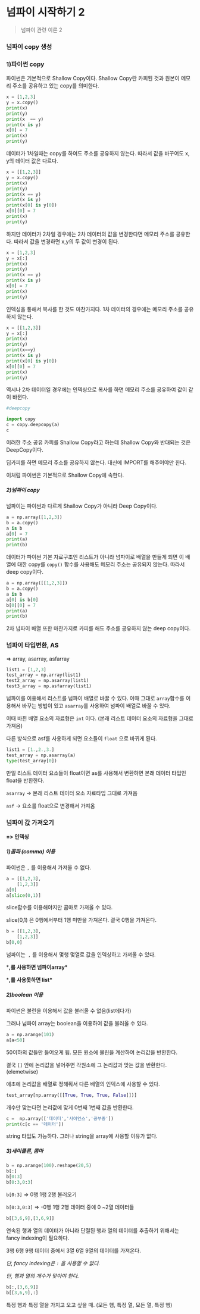 # 넘파이 시작하기 2

> 넘파이 관련 이론 2



### 넘파이 copy 생성



### 1)파이썬 copy



파이썬은 기본적으로 Shallow Copy이다. Shallow Copy란 카피된 것과 원본이 메모리 주소를 공유하고 있는 copy를 의미한다.



```python
x = [1,2,3]
y = x.copy()
print(x)
print(y)
print(x  == y)
print(x is y)
x[0] = 7
print(x)
print(y)
```



데이터가 1차일때는 copy를 하여도 주소를 공유하지 않는다. 따라서 값을 바꾸어도 x, y의 데이터 값은 다르다.



```python
x = [[1,2,3]]
y = x.copy()
print(x)
print(y)
print(x == y)
print(x is y)
print(x[0] is y[0])
x[0][0] = 7
print(x)
print(y)
```



하지만 데이터가 2차일 경우에는 2차 데이터의 값을 변경한다면 메모리 주소를 공유한다. 따라서 값을 변경하면 x,y의 두 값이 변경이 된다.



```python
x = [1,2,3]
y = x[:]
print(x)
print(y)
print(x == y)
print(x is y)
x[0] = 7
print(x)
print(y)
```



인덱싱을 통해서 복사를 한 것도 마찬가지다. 1차 데이터의 경우에는 메모리 주소를 공유하지 않는다.



```python
x = [[1,2,3]]
y = x[:]
print(x)
print(y)
print(x==y)
print(x is y)
print(x[0] is y[0])
x[0][0] = 7
print(x)
print(y)
```



역시나 2차 데이터일 경우에는 인덱싱으로 복사를 하면 메모리 주소를 공유하여 값이 같이 바뀐다.



```python
#deepcopy

import copy
c = copy.deepcopy(a)
c
```



이러한 주소 공유 카피를 Shallow Copy라고 하는데 Shallow Copy와 반대되는 것은 DeepCopy이다.

딥카피를 하면 메모리 주소를 공유하지 않는다. 대신에 IMPORT를 해주어야만 한다.

 

이처럼 파이썬은 기본적으로 Shallow Copy에 속한다.



##### 2)넘파이 copy



넘파이는 파이썬과 다르게 Shallow Copy가 아니라 Deep Copy이다. 



```python
a = np.array([1,2,3])
b = a.copy()
a is b
a[0] = 7
print(a)
print(b)
```



데이터가 파이썬 기본 자료구조인 리스트가 아니라 넘파이로 배열을 만들게 되면 이 배열에 대한 copy를 `copy()` 함수를 사용해도 메모리 주소는 공유되지 않는다. 따라서 deep copy이다.



```python
a = np.array([[1,2,3]])
b = a.copy()
a is b
a[0] is b[0]
b[0][0] = 7
print(a)
print(b)
```



2차 넘파이 배열 또한 마찬가지로 카피를 해도 주소를 공유하지 않는 deep copy이다.



### 넘파이 타입변환, AS

=> array, asarray, asfarray



```python
list1 = [1,2,3]
test_array = np.array(list1)
test2_array = np.asarray(list1)
test3_array = np.asfarray(list1)
```



넘파이를 이용해서 리스트를 넘파이 배열로 바꿀 수 있다. 이때 그대로 `array`함수를 이용해서 바꾸는 방법이 있고 `asarray`를 사용하여 넘파이 배열로 바꿀 수 있다.

이때 바뀐 배열 요소의 자료형은 `int` 이다. (본래 리스트 데이터 요소의 자료형을 그대로 가져옴)

 

다른 방식으로 asf를 사용하게 되면 요소들이 `float` 으로 바뀌게 된다.



```python
list1 = [1.,2.,3.]
test_array = np.asarray(a)
type(test_array[0])
```



만일 리스트 데이터 요소들이 float이면 as를 사용해서 변환하면 본래 데이터 타입인 float을 반환한다.

 

`asarray` -> 본래 리스트 데이터 요소 자료타입 그대로 가져옴

`asf` -> 요소를 float으로 변경해서 가져옴



### 넘파이 값 가져오기

**=> 인덱싱**

##### 1)콤파 (comma) 이용

파이썬은 `,` 를 이용해서 가져올 수 없다.

```python
a = [[1,2,3],
	[1,2,3]]
a[0]
a[slice(0,1)] 
```



slice함수를 이용해야지만 콤마로 가져올 수 있다.

slice(0,1) 은 0행에서부터 1행 미만을 가져온다. 결국 0행을 가져온다.



```python
b = [[1,2,3],
	[1,2,3]]
b[0,0]
```



넘파이는` ,` 를 이용해서 몇행 몇열로 값을 인덱싱하고 가져올 수 있다.

 

***,를 사용하면 넘파이array\***

***,를 사용못하면 list\***



##### **2)boolean 이용**

파이썬은 불린을 이용해서 값을 불러올 수 없음(list에다가)

그러나 넘파이 array는 boolean을 이용하여 값을 불러올 수 있다.



```python
a = np.arange(101)
a[a<50]
```



50이하의 값들만 들어오게 됨. 모든 원소에 불린을 계산하여 논리값을 반환한다.

결국 `[]` 안에 논리값을 넣어주면 각원소에 그 논리값과 맞는 값을 반환한다. (elemetwise)

 

애초에 논리값을 배열로 정해줘서 다른 배열의 인덱스에 사용할 수 있다.



```python
test_array[np.array([[True, True, True, False]])]

```



개수만 맞는다면 논리값에 맞게 0번째 1번째 값을 반환한다.



```python
c =  np.array(['데이터','사이언스','공부중'])
print(c[c == '데이터'])
```



string 타입도 가능하다. 그러나 string을 array에 사용할 이유가 없다.



##### 3)세미콜론, 콤마



```python
b = np.arange(100).reshape(20,5)
b[:]
b[0:3]
b[0:3,0:3]
```



`b[0:3]` => 0행 1행 2행 불러오기

`b[0:3,0:3]` => -0행 1행 2행 데이터 중에 0 ~2열 데이터들



```python
b[[3,6,9],[3,6,9]]

```



연속된 행과 열의 데이터가 아니라 단절된 행과 열의 데이터를 추출하기 위해서는 fancy indexing이 필요하다.

3행 6행 9행 데이터 중에서 3열 6열 9열의 데이터를 가져온다. 

 

*단, fancy indexing은 `:` 을 사용할 수 없다.*

*단, 행과 열의 개수가 맞아야 한다.*



```python
b[:,[3,6,9]]
b[[3,6,9],:]
```



특정 행과 특정 열을 가지고 오고 싶을 때. (모든 행, 특정 열, 모든 열, 특정 행)